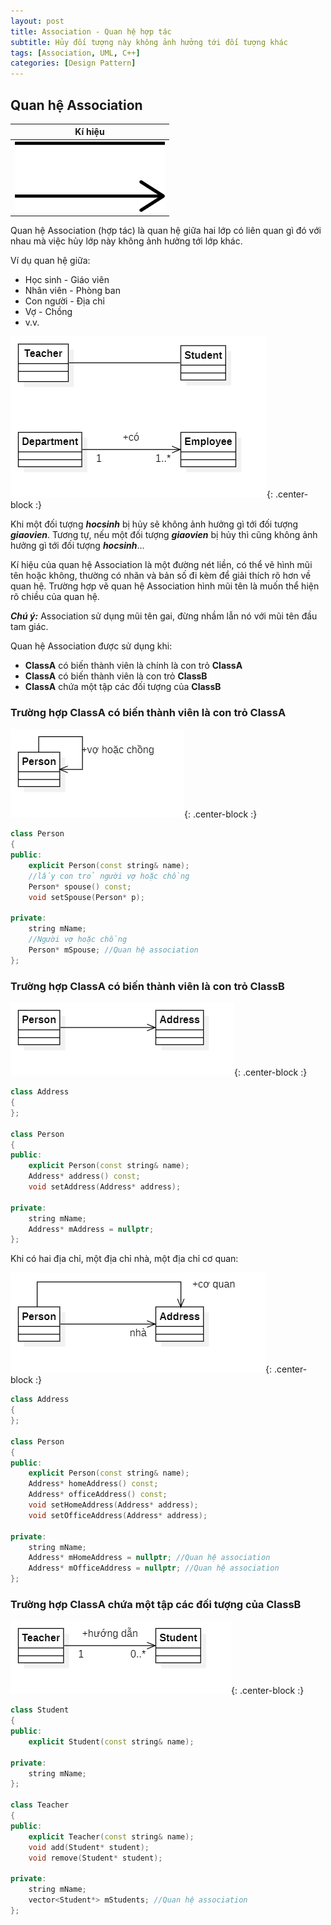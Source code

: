 ```yaml
---
layout: post
title: Association - Quan hệ hợp tác
subtitle: Hủy đối tượng này không ảnh hưởng tới đối tượng khác
tags: [Association, UML, C++]
categories: [Design Pattern]
---
```


## Quan hệ Association

| Kí hiệu |
| :-----: |
| ![Association](/img/2020_05_15/Association1.png?raw=true) |

Quan hệ Association (hợp tác) là quan hệ giữa hai lớp có liên quan gì đó với nhau mà việc hủy lớp này không ảnh hưởng tới lớp khác.

Ví dụ quan hệ giữa:

* Học sinh - Giáo viên
* Nhân viên - Phòng ban
* Con người - Địa chỉ
* Vợ - Chồng
* v.v.

![Association](/img/2020_05_15/Association2.png?raw=true){: .center-block :}

Khi một đối tượng ***hocsinh*** bị hủy sẽ không ảnh hưởng gì tới đối tượng ***giaovien***. Tương tự, nếu một đối tượng ***giaovien*** bị hủy thì cũng không ảnh hưởng gì tới đối tượng ***hocsinh***...

Kí hiệu của quan hệ Association là một đường nét liền, có thể vẽ hình mũi tên hoặc không, thường có nhãn và bản số đi kèm để giải thích rõ hơn về quan hệ. Trường hợp vẽ quan hệ Association hình mũi tên là muốn thể hiện rõ chiều của quan hệ.

***Chú ý:*** Association sử dụng mũi tên gai, đừng nhầm lẫn nó với mũi tên đầu tam giác.

Quan hệ Association được sử dụng khi:
* **ClassA** có biến thành viên là chính là con trỏ **ClassA**
* **ClassA** có biến thành viên là con trỏ **ClassB**
* **ClassA** chứa một tập các đối tượng của **ClassB**

### Trường hợp ClassA có biến thành viên là con trỏ ClassA

![association](/img/2020_05_15/Association3.png?raw=true){: .center-block :}

```cpp
class Person
{
public:
	explicit Person(const string& name);
	//lấy con trỏ người vợ hoặc chồng
	Person* spouse() const;
	void setSpouse(Person* p);
    
private:
	string mName;
	//Người vợ hoặc chồng
	Person* mSpouse; //Quan hệ association
};
```

### Trường hợp ClassA có biến thành viên là con trỏ ClassB

![association](/img/2020_05_15/Association4.png?raw=true){: .center-block :}

```cpp
class Address
{
};

class Person
{
public:
	explicit Person(const string& name);
	Address* address() const;
	void setAddress(Address* address);
	
private:
	string mName;
	Address* mAddress = nullptr;
};
```

Khi có hai địa chỉ, một địa chỉ nhà, một địa chỉ cơ quan:

![association](/img/2020_05_15/Association5.png?raw=true){: .center-block :}

```cpp
class Address
{
};

class Person
{
public:
	explicit Person(const string& name);
	Address* homeAddress() const;
	Address* officeAddress() const;
	void setHomeAddress(Address* address);
	void setOfficeAddress(Address* address);
	
private:
	string mName;
	Address* mHomeAddress = nullptr; //Quan hệ association
	Address* mOfficeAddress = nullptr; //Quan hệ association
};
```

### Trường hợp ClassA chứa một tập các đối tượng của ClassB

![association](/img/2020_05_15/Association6.png?raw=true){: .center-block :}

```cpp
class Student
{
public:
	explicit Student(const string& name);
	
private:
	string mName;
};

class Teacher
{
public:
	explicit Teacher(const string& name);
	void add(Student* student);
	void remove(Student* student);
	
private:
	string mName;
	vector<Student*> mStudents; //Quan hệ association
};
```

